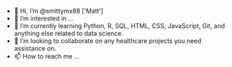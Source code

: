 - 👋 Hi, I’m @smittymx88 ['Matt']
- 👀 I’m interested in ...
- 🌱 I’m currently learning Python, R, SQL, HTML, CSS, JavaScript, Git, and anything else related to data science.
- 💞️ I’m looking to collaborate on any healthcare projects you need assistance on.
- 📫 How to reach me ...

<!---
smittymx88/smittymx88 is a ✨ special ✨ repository because its `README.md` (this file) appears on your GitHub profile.
You can click the Preview link to take a look at your changes.
--->
